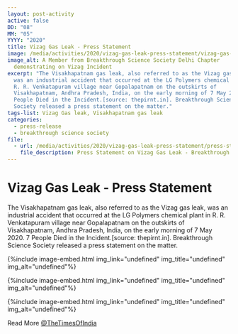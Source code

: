 ```yaml
---
layout: post-activity
active: false
DD: "08"
MM: "05"
YYYY: "2020"
title: Vizag Gas Leak - Press Statement
image: /media/activities/2020/vizag-gas-leak-press-statement/vizag-gas-leak-bss-delhi.jpg
image_alt: A Member from Breakthrough Science Society Delhi Chapter
  demonstrating on Vizag Incident
excerpt: "The Visakhapatnam gas leak, also referred to as the Vizag gas leak,
  was an industrial accident that occurred at the LG Polymers chemical plant in
  R. R. Venkatapuram village near Gopalapatnam on the outskirts of
  Visakhapatnam, Andhra Pradesh, India, on the early morning of 7 May 2020. 7
  People Died in the Incident.[source: thepirnt.in]. Breakthrough Science
  Society released a press statement on the matter."
tags-list: Vizag Gas leak, Visakhapatnam gas leak
categories:
  - press-release
  - breakthrough science society
file:
  - url: /media/activities/2020/vizag-gas-leak-press-statement/press-statement-on-vizag-gas-leak-incident.pdf
    file_description: Press Statement on Vizag Gas Leak - Breakthrough Science Society
---
```

# **Vizag Gas Leak - Press Statement**

The Visakhapatnam gas leak, also referred to as the Vizag gas leak, was an industrial accident that occurred at the LG Polymers chemical plant in R. R. Venkatapuram village near Gopalapatnam on the outskirts of Visakhapatnam, Andhra Pradesh, India, on the early morning of 7 May 2020. 7 People Died in the Incident.\[source: thepirnt.in]. Breakthrough Science Society released a press statement on the matter.

{%include image-embed.html img_link="undefined" img_title="undefined" img_alt="undefined"%}

{%include image-embed.html img_link="undefined" img_title="undefined" img_alt="undefined"%}

{%include image-embed.html img_link="undefined" img_title="undefined" img_alt="undefined"%}

Read More [@TheTimesOfIndia](https://timesofindia.indiatimes.com/city/visakhapatnam/vizag-gas-leak-live-updates-arogyasri-to-cover-gas-leak-victims-treatment-cost-cm-jagan/liveblog/75591477.cms)